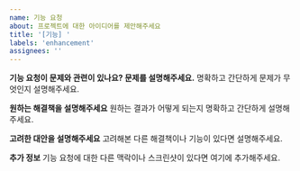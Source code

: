 ```yaml
---
name: 기능 요청
about: 프로젝트에 대한 아이디어를 제안해주세요
title: '[기능] '
labels: 'enhancement'
assignees: ''
---
```


**기능 요청이 문제와 관련이 있나요? 문제를 설명해주세요.**
명확하고 간단하게 문제가 무엇인지 설명해주세요.

**원하는 해결책을 설명해주세요**
원하는 결과가 어떻게 되는지 명확하고 간단하게 설명해주세요.

**고려한 대안을 설명해주세요**
고려해본 다른 해결책이나 기능이 있다면 설명해주세요.

**추가 정보**
기능 요청에 대한 다른 맥락이나 스크린샷이 있다면 여기에 추가해주세요.
